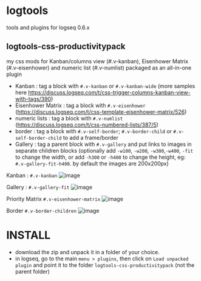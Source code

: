 # logtools
tools and plugins for logseq 0.6.x

## logtools-css-productivitypack
my css mods for Kanban/columns view (#.v-kanban), Eisenhower Matrix (#.v-eisenhower) and numeric list (#.v-numlist) packaged as an all-in-one plugin
- Kanban : tag a block with `#.v-kanban` or `#.v-kanban-wide` (more samples here https://discuss.logseq.com/t/css-trigger-columns-kanban-view-with-tags/390)
- Eisenhower Matrix : tag a block with `#.v-eisenhower` (https://discuss.logseq.com/t/css-template-eisenhower-matrix/526)
- numeric lists : tag a block with `#.v-numlist` (https://discuss.logseq.com/t/css-numbered-lists/387/5)
- border : tag a block with `#.v-self-border`; `#.v-border-child` or `#.v-self-border-child` to add a frame/border
- Gallery : tag a parent block with `#.v-gallery` and put links to images in separate children blocks (optionally add `-w100`, `-w200`, `-w300`,`-w400`, `-fit` to change the width, or add `-h300` or `-h400` to change the height, eg: `#.v-gallery-fit-h400`. by default the images are 200x200px)

Kanban : `#.v-kanban`
![image](https://user-images.githubusercontent.com/4605693/156956422-9eab8cee-7fbb-4e65-81de-5097c1b96f89.png)

Gallery : `#.v-gallery-fit`
![image](https://user-images.githubusercontent.com/4605693/156956622-fc96e39a-4240-4c22-a4e2-a37cd7b75126.png)

Priority Matrix  `#.v-eisenhower-matrix`
![image](https://user-images.githubusercontent.com/4605693/156956223-a9cf13d8-4aa5-4f17-9726-9f5c5a49a3f7.png)

Border `#.v-border-children` 
![image](https://user-images.githubusercontent.com/4605693/156955395-0004e961-4d18-4dc8-9621-8b4168c91b05.png)


# INSTALL

* download the zip and unpack it in a folder of your choice.
* in logseq, go to the main `menu > plugins`, then click on `Load unpacked plugin` and point it to the folder `logtools-css-productivitypack` (not the parent folder)


